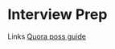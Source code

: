 # Interview Prep

Links
[Quora poss guide](https://www.quora.com/How-do-I-start-learning-or-strengthen-my-knowledge-of-data-structures-and-algorithms)